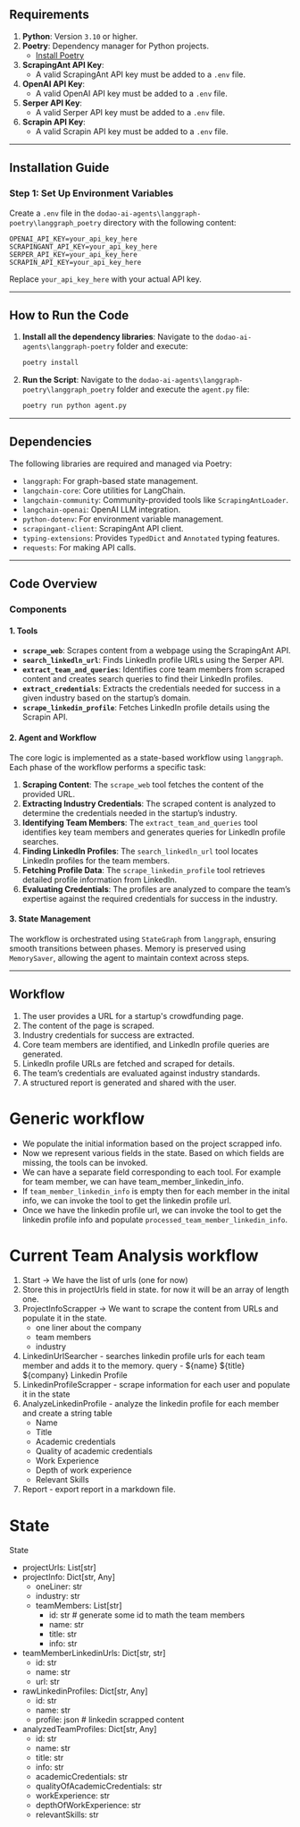 ## Requirements

1. **Python**: Version `3.10` or higher.
2. **Poetry**: Dependency manager for Python projects.
   - [Install Poetry](https://python-poetry.org/docs/#installation)
3. **ScrapingAnt API Key**:
   - A valid ScrapingAnt API key must be added to a `.env` file.
4. **OpenAI API Key**:
   - A valid OpenAI API key must be added to a `.env` file.
5. **Serper API Key**:
   - A valid Serper API key must be added to a `.env` file.
6. **Scrapin API Key**:
   - A valid Scrapin API key must be added to a `.env` file.

---

## Installation Guide

### Step 1: Set Up Environment Variables
Create a `.env` file in the `dodao-ai-agents\langgraph-poetry\langgraph_poetry` directory with the following content:
```
OPENAI_API_KEY=your_api_key_here
SCRAPINGANT_API_KEY=your_api_key_here
SERPER_API_KEY=your_api_key_here
SCRAPIN_API_KEY=your_api_key_here
```
Replace `your_api_key_here` with your actual API key.

---

## How to Run the Code

1. **Install all the dependency libraries**:
    Navigate to the `dodao-ai-agents\langgraph-poetry` folder and execute:
   ```bash
   poetry install
   ```

2. **Run the Script**:
   Navigate to the `dodao-ai-agents\langgraph-poetry\langgraph_poetry` folder and execute the `agent.py` file:
   ```bash
   poetry run python agent.py
   ```

---

## Dependencies

The following libraries are required and managed via Poetry:

- `langgraph`: For graph-based state management.
- `langchain-core`: Core utilities for LangChain.
- `langchain-community`: Community-provided tools like `ScrapingAntLoader`.
- `langchain-openai`: OpenAI LLM integration.
- `python-dotenv`: For environment variable management.
- `scrapingant-client`: ScrapingAnt API client.
- `typing-extensions`: Provides `TypedDict` and `Annotated` typing features.
- `requests`: For making API calls.

---

## Code Overview

### Components

#### 1. **Tools**
- **`scrape_web`**: Scrapes content from a webpage using the ScrapingAnt API.
- **`search_linkedln_url`**: Finds LinkedIn profile URLs using the Serper API.
- **`extract_team_and_queries`**: Identifies core team members from scraped content and creates search queries to find their LinkedIn profiles.
- **`extract_credentials`**: Extracts the credentials needed for success in a given industry based on the startup’s domain.
- **`scrape_linkedin_profile`**: Fetches LinkedIn profile details using the Scrapin API.

#### 2. **Agent and Workflow**
The core logic is implemented as a state-based workflow using `langgraph`. Each phase of the workflow performs a specific task:

1. **Scraping Content**: The `scrape_web` tool fetches the content of the provided URL.
2. **Extracting Industry Credentials**: The scraped content is analyzed to determine the credentials needed in the startup’s industry.
3. **Identifying Team Members**: The `extract_team_and_queries` tool identifies key team members and generates queries for LinkedIn profile searches.
4. **Finding LinkedIn Profiles**: The `search_linkedln_url` tool locates LinkedIn profiles for the team members.
5. **Fetching Profile Data**: The `scrape_linkedin_profile` tool retrieves detailed profile information from LinkedIn.
6. **Evaluating Credentials**: The profiles are analyzed to compare the team’s expertise against the required credentials for success in the industry.

#### 3. **State Management**
The workflow is orchestrated using `StateGraph` from `langgraph`, ensuring smooth transitions between phases. Memory is preserved using `MemorySaver`, allowing the agent to maintain context across steps.

---

## Workflow
1. The user provides a URL for a startup's crowdfunding page.
2. The content of the page is scraped.
3. Industry credentials for success are extracted.
4. Core team members are identified, and LinkedIn profile queries are generated.
5. LinkedIn profile URLs are fetched and scraped for details.
6. The team’s credentials are evaluated against industry standards.
7. A structured report is generated and shared with the user.



# Generic workflow
- We populate the initial information based on the project scrapped info.
- Now we represent various fields in the state. Based on which fields are missing, the tools can be invoked.
- We can have a separate field corresponding to each tool. For example for team member, we can have team_member_linkedin_info.
- If `team_member_linkedin_info` is empty then for each member in the inital info, we can invoke the tool to get the linkedin profile url.
- Once we have the linkedin profile url, we can invoke the tool to get the linkedin profile info and populate `processed_team_member_linkedin_info`.


# Current Team Analysis workflow
1) Start -> We have the list of urls (one for now)
2) Store this in projectUrls field in state. for now it will be an array of length one. 
3) ProjectInfoScrapper ->  We want to scrape the content from URLs and populate it in the state. 
   - one liner about the company
   - team members
   - industry
4) LinkedinUrlSearcher - searches linkedin profile urls for each team member and adds it to the memory. query - ${name} ${title} ${company} Linkedin Profile 
5) LinkedinProfileScrapper - scrape information for each user and populate it in the state
6) AnalyzeLinkedinProfile - analyze the linkedin profile for each member and create a string table
   - Name
   - Title
   - Academic credentials
   - Quality of academic credentials
   - Work Experience
   - Depth of work experience
   - Relevant Skills
7) Report - export report in a markdown file.


# State

State
   - projectUrls: List[str]
   - projectInfo: Dict[str, Any]
     - oneLiner: str
     - industry: str
     - teamMembers: List[str]
       - id: str # generate some id to math the team members
       - name: str
       - title: str
       - info: str
   - teamMemberLinkedinUrls: Dict[str, str]
     - id: str 
     - name: str
     - url: str
   - rawLinkedinProfiles: Dict[str, Any]
     - id: str
     - name: str
     - profile: json # linkedin scrapped content   
   - analyzedTeamProfiles: Dict[str, Any]
     - id: str
     - name: str
     - title: str
     - info: str
     - academicCredentials: str
     - qualityOfAcademicCredentials: str
     - workExperience: str
     - depthOfWorkExperience: str
     - relevantSkills: str



